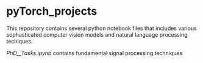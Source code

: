 # pyTorch_projects


This repository contains several python notebook files that includes various sophasticated computer vision models and natural language processing techiques.


*PhD__Tasks.ipynb* contains fundamental signal processing techniques 
